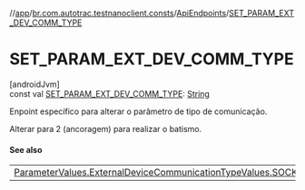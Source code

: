 //[app](../../../index.md)/[br.com.autotrac.testnanoclient.consts](../index.md)/[ApiEndpoints](index.md)/[SET_PARAM_EXT_DEV_COMM_TYPE](-s-e-t_-p-a-r-a-m_-e-x-t_-d-e-v_-c-o-m-m_-t-y-p-e.md)

# SET_PARAM_EXT_DEV_COMM_TYPE

[androidJvm]\
const val [SET_PARAM_EXT_DEV_COMM_TYPE](-s-e-t_-p-a-r-a-m_-e-x-t_-d-e-v_-c-o-m-m_-t-y-p-e.md): [String](https://kotlinlang.org/api/latest/jvm/stdlib/kotlin/-string/index.html)

Enpoint específico para alterar o parâmetro de tipo de comunicação.

Alterar para 2 (ancoragem) para realizar o batismo.

#### See also

| |
|---|
| [ParameterValues.ExternalDeviceCommunicationTypeValues.SOCKET_WIFI_HOTSPOT](../-parameter-values/-external-device-communication-type-values/-s-o-c-k-e-t_-w-i-f-i_-h-o-t-s-p-o-t.md) |
